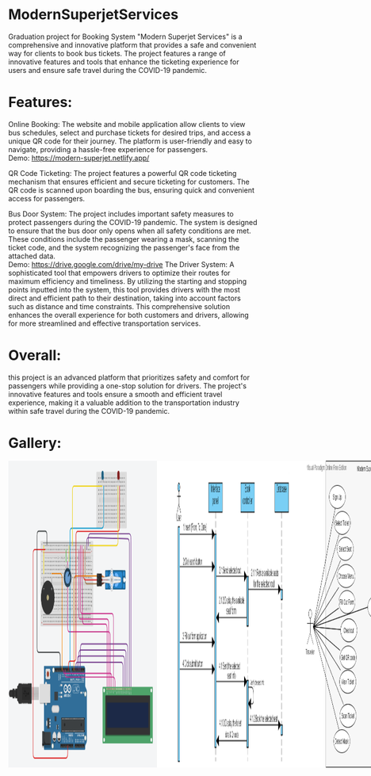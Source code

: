# ModernSuperjetServices
Graduation project for Booking System "Modern Superjet Services" is a comprehensive and innovative platform that provides a safe and convenient way for clients to book bus tickets. The project features a range of innovative features and tools that enhance the ticketing experience for users and ensure safe travel during the COVID-19 pandemic.

# Features:

Online Booking: The website and mobile application allow clients to view bus schedules, select and purchase tickets for desired trips, and access a unique QR code for their journey. The platform is user-friendly and easy to navigate, providing a hassle-free experience for passengers.
<br>
Demo: https://modern-superjet.netlify.app/

QR Code Ticketing: The project features a powerful QR code ticketing mechanism that ensures efficient and secure ticketing for customers. The QR code is scanned upon boarding the bus, ensuring quick and convenient access for passengers.

Bus Door System: The project includes important safety measures to protect passengers during the COVID-19 pandemic. The system is designed to ensure that the bus door only opens when all safety conditions are met. These conditions include the passenger wearing a mask, scanning the ticket code, and the system recognizing the passenger's face from the attached data.
<br>
Demo: https://drive.google.com/drive/my-drive
The Driver System: A sophisticated tool that empowers drivers to optimize their routes for maximum efficiency and timeliness. By utilizing the starting and stopping points inputted into the system, this tool provides drivers with the most direct and efficient path to their destination, taking into account factors such as distance and time constraints. This comprehensive solution enhances the overall experience for both customers and drivers, allowing for more streamlined and effective transportation services.

# Overall:
this project is an advanced platform that prioritizes safety and comfort for passengers while providing a one-stop solution for drivers. The project's innovative features and tools ensure a smooth and efficient travel experience, making it a valuable addition to the transportation industry within safe travel during the COVID-19 pandemic.

# Gallery:
<div style="display:flex;">
<img src="https://github.com/asmaabadran1/ModernSuperjetServices/blob/master/Details/Door%20System.png" width="300">
<img src="https://github.com/asmaabadran1/ModernSuperjetServices/blob/master/Details/sequnce%20diagram.png" width="300">
<img src="https://github.com/asmaabadran1/ModernSuperjetServices/blob/master/Details/use%20case.png" width="300">
<img src="https://github.com/asmaabadran1/ModernSuperjetServices/blob/master/Details/workflow%20embedded.png" width="300">
<img src="https://github.com/asmaabadran1/ModernSuperjetServices/blob/master/Details/workflow%20web-app.png" width="300">
</div>
